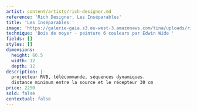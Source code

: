 ```yaml
---
artist: content/artists/rich-designer.md
reference: 'Rich Designer, Les Inséparables'
title: 'Les Inséparables '
image: 'https://galerie-gaia.s3.eu-west-3.amazonaws.com/tina/uploads/rich-designer/RICH_LesIns‚parables_Photo_DenisEsnault_A170802_03.jpg'
technique: 'Bois de noyer - peinture 6 couleurs par Edwin Wide '
fields: []
styles: []
dimensions:
  height: 66.5
  width: 12
  depth: 12
description: |-
  projecteur RVB, télécommande, séquences dynamiques.  
  distance minimum entre la source et le récepteur 30 cm
price: 2250
sold: false
contextual: false
---
```


